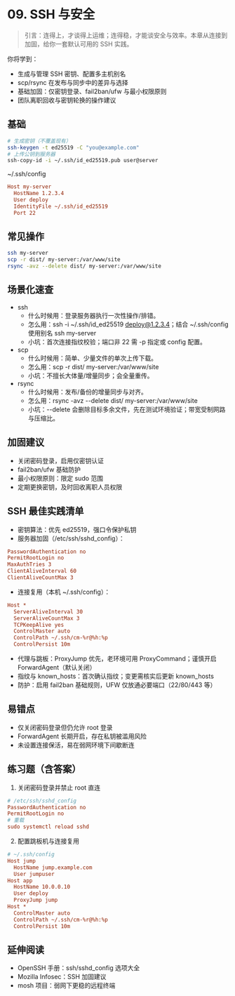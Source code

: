 # 09. SSH 与安全

> 引言：连得上，才谈得上运维；连得稳，才能谈安全与效率。本章从连接到加固，给你一套默认可用的 SSH 实践。

你将学到：
- 生成与管理 SSH 密钥、配置多主机别名
- scp/rsync 在发布与同步中的差异与选择
- 基础加固：仅密钥登录、fail2ban/ufw 与最小权限原则
- 团队离职回收与密钥轮换的操作建议

## 基础

```bash
# 生成密钥（不覆盖现有）
ssh-keygen -t ed25519 -C "you@example.com"
# 上传公钥到服务器
ssh-copy-id -i ~/.ssh/id_ed25519.pub user@server
```

~/.ssh/config
```ini
Host my-server
  HostName 1.2.3.4
  User deploy
  IdentityFile ~/.ssh/id_ed25519
  Port 22
```

## 常见操作

```bash
ssh my-server
scp -r dist/ my-server:/var/www/site
rsync -avz --delete dist/ my-server:/var/www/site
```

## 场景化速查

- ssh
  - 什么时候用：登录服务器执行一次性操作/排错。
  - 怎么用：ssh -i ~/.ssh/id_ed25519 deploy@1.2.3.4；结合 ~/.ssh/config 使用别名 ssh my-server
  - 小坑：首次连接指纹校验；端口非 22 需 -p 指定或 config 配置。
- scp
  - 什么时候用：简单、少量文件的单次上传下载。
  - 怎么用：scp -r dist/ my-server:/var/www/site
  - 小坑：不擅长大体量/增量同步；会全量重传。
- rsync
  - 什么时候用：发布/备份的增量同步与对齐。
  - 怎么用：rsync -avz --delete dist/ my-server:/var/www/site
  - 小坑：--delete 会删除目标多余文件，先在测试环境验证；带宽受制网路与压缩比。

## 加固建议

- 关闭密码登录，启用仅密钥认证
- fail2ban/ufw 基础防护
- 最小权限原则：限定 sudo 范围
- 定期更换密钥，及时回收离职人员权限

## SSH 最佳实践清单

- 密钥算法：优先 ed25519，强口令保护私钥
- 服务器加固（/etc/ssh/sshd_config）：
```ini
PasswordAuthentication no
PermitRootLogin no
MaxAuthTries 3
ClientAliveInterval 60
ClientAliveCountMax 3
```
- 连接复用（本机 ~/.ssh/config）：
```ini
Host *
  ServerAliveInterval 30
  ServerAliveCountMax 3
  TCPKeepAlive yes
  ControlMaster auto
  ControlPath ~/.ssh/cm-%r@%h:%p
  ControlPersist 10m
```
- 代理与跳板：ProxyJump 优先，老环境可用 ProxyCommand；谨慎开启 ForwardAgent（默认关闭）
- 指纹与 known_hosts：首次确认指纹；变更需核实后更新 known_hosts
- 防护：启用 fail2ban 基础规则，UFW 仅放通必要端口（22/80/443 等）

## 易错点
- 仅关闭密码登录但仍允许 root 登录
- ForwardAgent 长期开启，存在私钥被滥用风险
- 未设置连接保活，易在弱网环境下间歇断连

## 练习题（含答案）
1) 关闭密码登录并禁止 root 直连
```ini
# /etc/ssh/sshd_config
PasswordAuthentication no
PermitRootLogin no
# 重载
sudo systemctl reload sshd
```
2) 配置跳板机与连接复用
```ini
# ~/.ssh/config
Host jump
  HostName jump.example.com
  User jumpuser
Host app
  HostName 10.0.0.10
  User deploy
  ProxyJump jump
Host *
  ControlMaster auto
  ControlPath ~/.ssh/cm-%r@%h:%p
  ControlPersist 10m
```

## 延伸阅读
- OpenSSH 手册：ssh/sshd_config 选项大全
- Mozilla Infosec：SSH 加固建议
- mosh 项目：弱网下更稳的远程终端